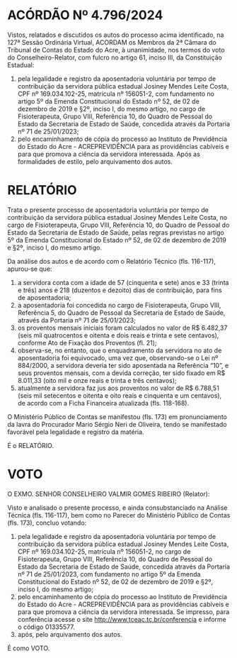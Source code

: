 # ACÓRDÃO Nº 4.796/2024

Vistos, relatados e discutidos os autos do processo acima identificado, na 127ª Sessão Ordinária Virtual, ACORDAM os Membros da 2ª Câmara do Tribunal de Contas do Estado do Acre, à unanimidade, nos termos do voto do Conselheiro-Relator, com fulcro no artigo 61, inciso III, da Constituição Estadual:

1. pela legalidade e registro da aposentadoria voluntária por tempo de contribuição da servidora pública estadual Josiney Mendes Leite Costa, CPF nº 169.034.102-25, matrícula nº 156051-2, com fundamento no artigo 5º da Emenda Constitucional do Estado nº 52, de 02 de dezembro de 2019 e §2º, inciso I, do mesmo artigo, no cargo de Fisioterapeuta, Grupo VIII, Referência 10, do Quadro de Pessoal do Estado da Secretaria de Estado de Saúde, concedida através da Portaria nº 71 de 25/01/2023;
2. pelo encaminhamento de cópia do processo ao Instituto de Previdência do Estado do Acre - ACREPREVIDÊNCIA para as providências cabíveis e para que promova a ciência da servidora interessada. Após as formalidades de estilo, pelo arquivamento dos autos.

# RELATÓRIO

Trata o presente processo de aposentadoria voluntária por tempo de contribuição da servidora pública estadual Josiney Mendes Leite Costa, no cargo de Fisioterapeuta, Grupo VIII, Referência 10, do Quadro de Pessoal do Estado da Secretaria de Estado de Saúde, pelas regras previstas no artigo 5º da Emenda Constitucional do Estado nº 52, de 02 de dezembro de 2019 e §2º, inciso I, do mesmo artigo.

Da análise dos autos e de acordo com o Relatório Técnico (fls. 116-117), apurou-se que:

1. a servidora conta com a idade de 57 (cinquenta e sete) anos e 33 (trinta e três) anos e 218 (duzentos e dezoito) dias de contribuição, para fins de aposentadoria;
2. a aposentadoria foi concedida no cargo de Fisioterapeuta, Grupo VIII, Referência 5, do Quadro de Pessoal da Secretaria de Estado de Saúde, através da Portaria nº 71 de 25/01/2023;
3. os proventos mensais iniciais foram calculados no valor de R$ 6.482,37 (seis mil quatrocentos e oitenta e dois reais e trinta e sete centavos), conforme Ato de Fixação dos Proventos (fl. 21);
4. observa-se, no entanto, que o enquadramento da servidora no ato de aposentadoria foi equivocado, uma vez que, observando-se o Lei nº 884/2000, a servidora deveria ter sido aposentada na Referência “10”, e seus proventos mensais, com a devida correção, ter sido fixado em R$ 8.011,33 (oito mil e onze reais e trinta e três centavos);
5. atualmente a servidora faz jus aos proventos no valor de R$ 6.788,51 (seis mil setecentos e oitenta e oito reais e cinquenta e um centavos), de acordo com a Ficha Financeira atualizada (fls. 118-168).

O Ministério Público de Contas se manifestou (fls. 173) em pronunciamento da lavra do Procurador Mario Sérgio Neri de Oliveira, tendo se manifestado favorável pela legalidade e registro da matéria.

É o RELATÓRIO.

# VOTO

O EXMO. SENHOR CONSELHEIRO VALMIR GOMES RIBEIRO (Relator):

Visto e analisado o presente processo, e ainda consubstanciado na Análise Técnica (fls. 116-117), bem como no Parecer do Ministério Público de Contas (fls. 173), concluo votando:

1. pela legalidade e registro da aposentadoria voluntária por tempo de contribuição da servidora pública estadual Josiney Mendes Leite Costa, CPF nº 169.034.102-25, matrícula nº 156051-2, no cargo de Fisioterapeuta, Grupo VIII, Referência 10, do Quadro de Pessoal do Estado da Secretaria de Estado de Saúde, concedida através da Portaria nº 71 de 25/01/2023, com fundamento no artigo 5º da Emenda Constitucional do Estado nº 52, de 02 de dezembro de 2019 e §2º, inciso I, do mesmo artigo;
2. pelo encaminhamento de cópia do processo ao Instituto de Previdência do Estado do Acre - ACREPREVIDÊNCIA para as providências cabíveis e para que promova a ciência da servidora interessada. Se impresso, para conferência acesse o site http://www.tceac.tc.br/conferencia e informe o código 01335577.
3. após, pelo arquivamento dos autos.

É como VOTO.
